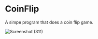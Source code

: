 # CoinFlip
A simpe program that does a coin flip game.

![Screenshot (311)](https://user-images.githubusercontent.com/52018183/70377511-039e1500-18f4-11ea-9342-2cf6bacc2f70.png)
